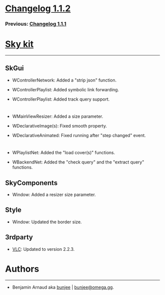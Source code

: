 # [Changelog 1.1.2](http://omega.gg/Sky/changes/1.1.2.html)

### Previous: [Changelog 1.1.1](1.1.1.html)

# [Sky kit](http://omega.gg/Sky)
---

## SkGui

- WControllerNetwork: Added a "strip json" function.

- WControllerPlaylist: Added symbolic link forwarding.

- WControllerPlaylist: Added track query support.

#

- WMainViewResizer: Added a size parameter.

- WDeclarativeImage(s): Fixed smooth property.

- WDeclarativeAnimated: Fixed running after "step changed" event.

#

- WPlaylistNet: Added the "load cover(s)" functions.

- WBackendNet: Added the "check query" and the "extract query" functions.


## SkyComponents

- Window: Added a resizer size parameter.


## Style

- Window: Updated the border size.


## 3rdparty

- [VLC](http://github.com/videolan/vlc): Updated to version 2.2.3.


# Authors
---

- Benjamin Arnaud aka [bunjee](http://bunjee.me) | <bunjee@omega.gg>.
